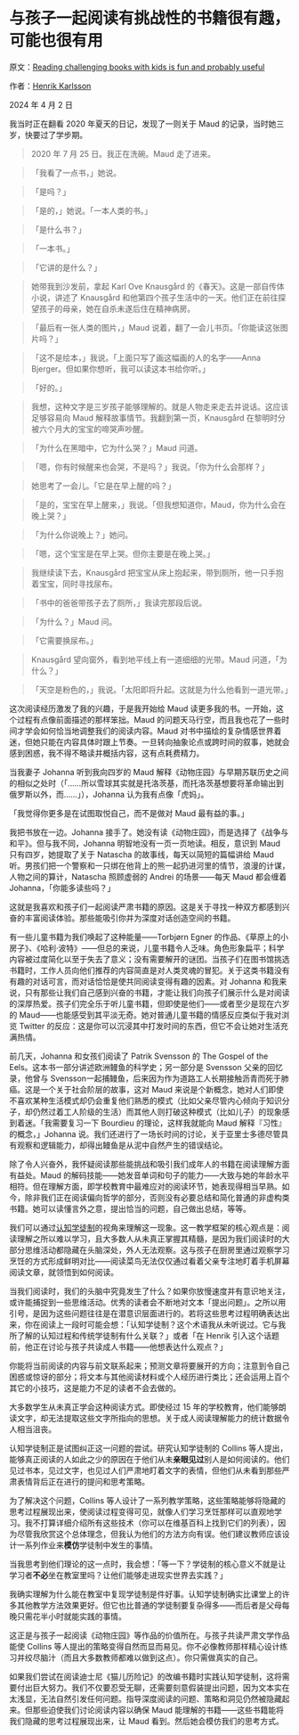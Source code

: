 # 与孩子一起阅读有挑战性的书籍很有趣，可能也很有用

原文：[Reading challenging books with kids is fun and probably useful](https://www.henrikkarlsson.xyz/p/reading-comprehension)

作者：[Henrik Karlsson](https://substack.com/@henrikkarlsson)

2024 年 4 月 2 日

我当时正在翻看 2020 年夏天的日记，发现了一则关于 Maud 的记录，当时她三岁，快要过了学步期。

> 2020 年 7 月 25 日。我正在洗碗。Maud 走了进来。

>

> 「我看了一点书，」她说。

>

> 「是吗？」

>

> 「是的，」她说。「一本人类的书。」

>

> 「是什么书？」

>

> 「一本书。」

>

> 「它讲的是什么？」

>

> 她带我到沙发前，拿起 Karl Ove Knausgård 的《春天》。这是一部自传体小说，讲述了 Knausgård 和他第四个孩子生活中的一天。他们正在前往探望孩子的母亲，她在自杀未遂后住在精神病房。

>

> 「最后有一张人类的图片，」Maud 说着，翻了一会儿书页。「你能读这张图片吗？」

>

> 「这不是绘本，」我说。「上面只写了画这幅画的人的名字——Anna Bjerger。但如果你想听，我可以读这本书给你听。」

>

> 「好的。」

>

> 我想，这种文字是三岁孩子能够理解的。就是人物走来走去并说话。这应该足够容易向 Maud 解释故事情节。我翻到第一页，Knausgård 在黎明时分被六个月大的宝宝的啼哭声吵醒。

>

> 「为什么在黑暗中，它为什么哭？」Maud 问道。

>

> 「嗯，你有时候醒来也会哭，不是吗？」我说。「你为什么会那样？」

>

> 她思考了一会儿。「它是在早上醒的吗？」

>

> 「是的，宝宝在早上醒来，」我说。「但我想知道你，Maud，你为什么会在晚上哭？」

>

> 「为什么你说晚上？」她问。

>

> 「嗯，这个宝宝是在早上哭。但你主要是在晚上哭。」

>

> 我继续读下去，Knausgård 把宝宝从床上抱起来，带到厕所，他一只手抱着宝宝，同时寻找尿布。

>

> 「书中的爸爸带孩子去了厕所，」我读完那段后说。

>

> 「为什么？」Maud 问。

>

> 「它需要换尿布。」

>

> Knausgård 望向窗外，看到地平线上有一道细细的光带。Maud 问道，「为什么？」

>

> 「天空是粉色的，」我说。「太阳即将升起。这就是为什么他看到一道光带。」

这次阅读经历激发了我的兴趣，于是我开始给 Maud 读更多我的书。一开始，这个过程有点像前面描述的那样笨拙。Maud 的问题天马行空，而且我也花了一些时间才学会如何恰当地调整我们的阅读内容。Maud 对书中描绘的复杂情感世界着迷，但她只能在内容具体时跟上节奏。一旦转向抽象论点或跨时间的叙事，她就会感到困惑，我不得不略读并概括内容，这有点耗费精力。

当我妻子 Johanna 听到我向四岁的 Maud 解释《动物庄园》与早期苏联历史之间的相似之处时（「……所以雪球其实就是托洛茨基，而托洛茨基想要将革命输出到俄罗斯以外，而……」），Johanna 认为我有点像「虎妈」。

「我觉得你更多是在试图取悦自己，而不是做对 Maud 最有益的事。」

我把书放在一边。Johanna 接手了。她没有读《动物庄园》，而是选择了《战争与和平》。但与我不同，Johanna 明智地没有一页一页地读。相反，意识到 Maud 只有四岁，她提取了关于 Natascha 的故事线，每天以简短的篇幅讲给 Maud 听。男孩们把一个警察和一只绑在他背上的熊一起扔进河里的情节，浪漫的计谋，人物之间的算计，Natascha 照顾虚弱的 Andrei 的场景——每天 Maud 都会缠着 Johanna，「你能多读些吗？」

这就是我喜欢和孩子们一起阅读严肃书籍的原因。这是关于寻找一种双方都感到兴奋的丰富阅读体验。那些能吸引你并为深度对话创造空间的书籍。

有一些儿童书籍为我们唤起了这种能量——Torbjørn Egner 的作品、《草原上的小房子》、《哈利·波特》——但总的来说，儿童书籍令人乏味。角色形象扁平；科学内容被过度简化以至于失去了意义；没有需要解开的谜团。当孩子们在图书馆挑选书籍时，工作人员向他们推荐的内容简直是对人类灵魂的冒犯。关于这类书籍没有有趣的对话可言，而对话恰恰是使共同阅读变得有趣的因素。对 Johanna 和我来说，只有那些让我们自己感到兴奋的书籍，才能让我们向孩子们展示什么是对阅读的深厚热爱。孩子们完全乐于听儿童书籍，但即使是他们——或者至少是现在六岁的 Maud——也能感受到其平淡无奇。她对普通儿童书籍的情感反应类似于我对浏览 Twitter 的反应：这是你可以沉浸其中打发时间的东西，但它不会让她对生活充满热情。

前几天，Johanna 和女孩们阅读了 Patrik Svensson 的 The Gospel of the Eels。这本书一部分讲述欧洲鳗鱼的科学史；另一部分是 Svensson 父亲的回忆录，他曾与 Svensson一起捕鳗鱼，后来因为作为道路工人长期接触沥青而死于肺癌。这是一个关于社会阶层的故事，这对 Maud 来说是个新概念，她对人们即使不喜欢某种生活模式却仍会重复他们熟悉的模式（比如父亲尽管内心倾向于知识分子，却仍然过着工人阶级的生活）而其他人则打破这种模式（比如儿子）的现象感到着迷。「我需要复习一下 Bourdieu 的理论，这样我就能向 Maud 解释『习性』的概念，」Johanna 说。我们还进行了一场长时间的讨论，关于亚里士多德尽管具有观察和逻辑能力，却得出鳗鱼是从泥中自然产生的错误结论。

除了令人兴奋外，我怀疑阅读那些能挑战和吸引我们成年人的书籍在阅读理解方面有益处。Maud 的解码技能——她发音单词和句子的能力——大致与她的年龄水平相符。但在理解方面，即学校教育中最难应对的阅读环节，她表现得相当早熟。如今，除非我们正在阅读偏向哲学的部分，否则没有必要总结和简化普通的非虚构类书籍。她可以读懂言外之意，提出恰当的问题，自己做出总结，等等。

我们可以通过[认知学徒制](https://en.wikipedia.org/wiki/Cognitive_apprenticeship)的视角来理解这一现象。这一教学框架的核心观点是：阅读理解之所以难以学习，且大多数人从未真正掌握其精髓，是因为我们阅读时的大部分思维活动都隐藏在头脑深处，外人无法观察。这与孩子在厨房里通过观察学习烹饪的方式形成鲜明对比——阅读菜鸟无法仅仅通过看着父亲专注地盯着手机屏幕阅读文章，就领悟到如何阅读。

当我们阅读时，我们的头脑中究竟发生了什么？如果你放慢速度并有意识地关注，或许能捕捉到一些思维活动。优秀的读者会不断地对文本「提出问题」。之所以用引号，是因为这些问题往往是在潜意识层面进行的。若将这些思考过程明确表达出来，你在阅读上一段时可能会想：「认知学徒制？这个术语我从未听说过。它与我所了解的认知过程和传统学徒制有什么关联？」或者「在 Henrik 引入这个话题前，他正在讨论与孩子共读成人书籍——他想表达什么观点？」

你能将当前阅读的内容与前文联系起来；预测文章将要展开的方向；注意到令自己困惑或惊讶的部分；将文本与其他阅读材料或个人经历进行类比；还会运用上百个其它的小技巧，这是能力不足的读者不会去做的。

大多数学生从未真正学会这种阅读方式。即使经过 15 年的学校教育，他们能够朗读文字，却无法提取这些文字所指向的思想。关于成人阅读理解能力的统计数据令人相当沮丧。

认知学徒制正是试图纠正这一问题的尝试。研究认知学徒制的 Collins 等人提出，能够真正阅读的人如此之少的原因在于他们从未**亲眼见过**别人是如何阅读的。他们见过书本，见过文字，也见过人们严肃地盯着文字的表情，但他们从未看到那些严肃表情背后正在进行的提问和思考策略。

为了解决这个问题，Collins 等人设计了一系列教学策略，这些策略能够将隐藏的思考过程展现出来，使阅读过程变得可见，就像人们学习烹饪那样可以直观地学习。我不打算详细介绍所有这些技术（你可以在维基百科上找到它们的列表），因为尽管我欣赏这个总体理念，但我认为他们的方法方向有误。他们建议教师应该设计一系列作业来**模仿**学徒制中发生的事情。

当我思考到他们理论的这一点时，我会想：「等一下？学徒制的核心意义不就是让学习者**不必**坐在教室里吗？让他们能够走进现实世界去实践？」

我确实理解为什么能在教室中复现学徒制是件好事。认知学徒制确实比课堂上的许多其他教学方法效果更好。但它也比普通的学徒制要复杂得多——而后者是父母每晚只需花半小时就能实践的事情。

这正是与孩子一起阅读《动物庄园》等作品的价值所在。与孩子共读严肃文学作品能使 Collins 等人提出的策略变得自然而显而易见。你不必像教师那样精心设计练习并绞尽脑汁（而且大多数教师都难以做到这点）。你只需做真实的自己。

如果我们尝试在阅读迪士尼《猫儿历险记》的改编书籍时实践认知学徒制，这将需要付出巨大努力。我们不仅要忍受无聊，还需要刻意假装提出问题，因为文本实在太浅显，无法自然引发任何问题。指导深度阅读的问题、策略和洞见仍然被隐藏起来。但那些迫使我们讨论阅读内容以确保 Maud 能理解的书籍——这些书籍能将我们隐藏的思考过程展现出来，让 Maud 看到。然后她会模仿我们的思考方式。